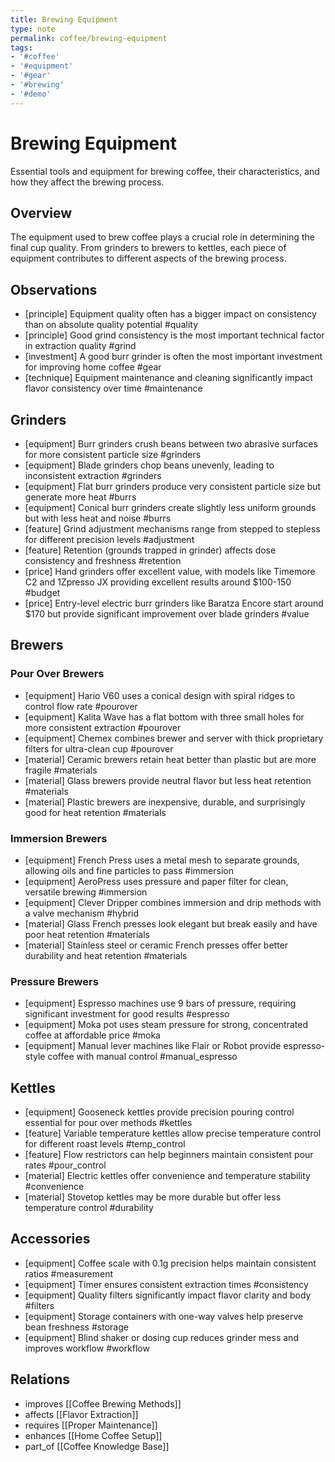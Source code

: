 ```yaml
---
title: Brewing Equipment
type: note
permalink: coffee/brewing-equipment
tags:
- '#coffee'
- '#equipment'
- '#gear'
- '#brewing'
- '#demo'
---
```


# Brewing Equipment

Essential tools and equipment for brewing coffee, their characteristics, and how they affect the brewing process.

## Overview

The equipment used to brew coffee plays a crucial role in determining the final cup quality. From grinders to brewers to kettles, each piece of equipment contributes to different aspects of the brewing process.

## Observations

- [principle] Equipment quality often has a bigger impact on consistency than on absolute quality potential #quality
- [principle] Good grind consistency is the most important technical factor in extraction quality #grind
- [investment] A good burr grinder is often the most important investment for improving home coffee #gear
- [technique] Equipment maintenance and cleaning significantly impact flavor consistency over time #maintenance

## Grinders

- [equipment] Burr grinders crush beans between two abrasive surfaces for more consistent particle size #grinders
- [equipment] Blade grinders chop beans unevenly, leading to inconsistent extraction #grinders
- [equipment] Flat burr grinders produce very consistent particle size but generate more heat #burrs
- [equipment] Conical burr grinders create slightly less uniform grounds but with less heat and noise #burrs
- [feature] Grind adjustment mechanisms range from stepped to stepless for different precision levels #adjustment
- [feature] Retention (grounds trapped in grinder) affects dose consistency and freshness #retention
- [price] Hand grinders offer excellent value, with models like Timemore C2 and 1Zpresso JX providing excellent results around $100-150 #budget
- [price] Entry-level electric burr grinders like Baratza Encore start around $170 but provide significant improvement over blade grinders #value

## Brewers

### Pour Over Brewers
- [equipment] Hario V60 uses a conical design with spiral ridges to control flow rate #pourover
- [equipment] Kalita Wave has a flat bottom with three small holes for more consistent extraction #pourover
- [equipment] Chemex combines brewer and server with thick proprietary filters for ultra-clean cup #pourover
- [material] Ceramic brewers retain heat better than plastic but are more fragile #materials
- [material] Glass brewers provide neutral flavor but less heat retention #materials
- [material] Plastic brewers are inexpensive, durable, and surprisingly good for heat retention #materials

### Immersion Brewers
- [equipment] French Press uses a metal mesh to separate grounds, allowing oils and fine particles to pass #immersion
- [equipment] AeroPress uses pressure and paper filter for clean, versatile brewing #immersion
- [equipment] Clever Dripper combines immersion and drip methods with a valve mechanism #hybrid
- [material] Glass French presses look elegant but break easily and have poor heat retention #materials
- [material] Stainless steel or ceramic French presses offer better durability and heat retention #materials

### Pressure Brewers
- [equipment] Espresso machines use 9 bars of pressure, requiring significant investment for good results #espresso
- [equipment] Moka pot uses steam pressure for strong, concentrated coffee at affordable price #moka
- [equipment] Manual lever machines like Flair or Robot provide espresso-style coffee with manual control #manual_espresso

## Kettles

- [equipment] Gooseneck kettles provide precision pouring control essential for pour over methods #kettles
- [feature] Variable temperature kettles allow precise temperature control for different roast levels #temp_control
- [feature] Flow restrictors can help beginners maintain consistent pour rates #pour_control
- [material] Electric kettles offer convenience and temperature stability #convenience
- [material] Stovetop kettles may be more durable but offer less temperature control #durability

## Accessories

- [equipment] Coffee scale with 0.1g precision helps maintain consistent ratios #measurement
- [equipment] Timer ensures consistent extraction times #consistency
- [equipment] Quality filters significantly impact flavor clarity and body #filters
- [equipment] Storage containers with one-way valves help preserve bean freshness #storage
- [equipment] Blind shaker or dosing cup reduces grinder mess and improves workflow #workflow

## Relations

- improves [[Coffee Brewing Methods]]
- affects [[Flavor Extraction]]
- requires [[Proper Maintenance]]
- enhances [[Home Coffee Setup]]
- part_of [[Coffee Knowledge Base]]